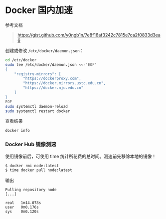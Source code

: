# Docker 国内加速

参考文档

> https://gist.github.com/y0ngb1n/7e8f16af3242c7815e7ca2f0833d3ea6


创建或修改 `/etc/docker/daemon.json`：

```bash
cd /etc/docker
sudo tee /etc/docker/daemon.json <<-'EOF'
{
    "registry-mirrors": [
        "https://dockerproxy.com",
        "https://docker.mirrors.ustc.edu.cn",
        "https://docker.nju.edu.cn"
    ]
}
EOF
sudo systemctl daemon-reload
sudo systemctl restart docker
```

查看结果

```bash
docker info
```

### Docker Hub 镜像测速

使用镜像前后，可使用 time 统计所花费的总时间。测速前先移除本地的镜像！

```bash
$ docker rmi node:latest
$ time docker pull node:latest
```

输出

```
Pulling repository node
[...]

real   1m14.078s
user   0m0.176s
sys    0m0.120s
```
